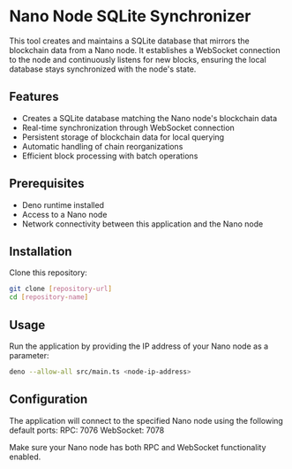 # Nano Node SQLite Synchronizer

This tool creates and maintains a SQLite database that mirrors the blockchain data from a Nano node. It establishes a WebSocket connection to the node and continuously listens for new blocks, ensuring the local database stays synchronized with the node's state.

## Features

- Creates a SQLite database matching the Nano node's blockchain data
- Real-time synchronization through WebSocket connection 
- Persistent storage of blockchain data for local querying
- Automatic handling of chain reorganizations
- Efficient block processing with batch operations

## Prerequisites

- Deno runtime installed
- Access to a Nano node
- Network connectivity between this application and the Nano node

## Installation

Clone this repository:
```bash
git clone [repository-url]
cd [repository-name]
```

## Usage

Run the application by providing the IP address of your Nano node as a parameter:
```bash
deno --allow-all src/main.ts <node-ip-address>
```

## Configuration
The application will connect to the specified Nano node using the following default ports:
RPC: 7076
WebSocket: 7078

Make sure your Nano node has both RPC and WebSocket functionality enabled.
